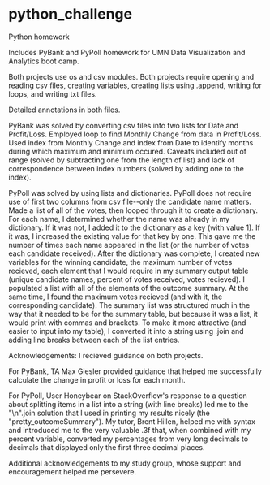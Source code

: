 # python_challenge
Python homework

Includes PyBank and PyPoll homework for UMN Data Visualization and Analytics boot camp. 

Both projects use os and csv modules. Both projects require opening and reading csv files, creating variables, creating lists using .append, writing for loops, and writing txt files.  

Detailed annotations in both files. 

PyBank was solved by converting csv files into two lists for Date and Profit/Loss. Employed loop to find Monthly Change from data in Profit/Loss. Used index from Monthly Change and index from Date to identify months during which maximum and minimum occured. Caveats included out of range (solved by subtracting one from the length of list) and lack of correspondence between index numbers (solved by adding one to the index). 

PyPoll was solved by using lists and dictionaries. PyPoll does not require use of first two columns from csv file--only the candidate name matters. Made a list of all of the votes, then looped through it to create a dictionary. For each name, I determined whether the name was already in my dictionary. If it was not, I added it to the dictionary as a key (with value 1). If it was, I increased the existing value for that key by one. This gave me the number of times each name appeared in the list (or the number of votes each candidate received). After the dictionary was complete, I created new variables for the winning candidate, the maximum number of votes recieved, each element that I would require in my summary output table (unique candidate names, percent of votes received, votes recieved). I populated a list with all of the elements of the outcome summary. At the same time, I found the maximum votes recieved (and with it, the corresponding candidate). The summary list was structured much in the way that it needed to be for the summary table, but because it was a list, it would print with commas and brackets. To make it more attractive (and easier to input into my table), I converted it into a string using .join and adding line breaks between each of the list entries.

Acknowledgements: I recieved guidance on both projects. 

For PyBank, TA Max Giesler provided guidance that helped me successfully calculate the change in profit or loss for each month. 

For PyPoll, User Honeybear on StackOverflow's response to a question about splitting items in a list into a string (with line breaks) led me to the "\n".join solution that I used in printing my results nicely (the "pretty_outcomeSummary"). My tutor, Brent Hillen, helped me with syntax and introduced me to the very valuable .3f that, when combined with my percent variable, converted my percentages from very long decimals to decimals that displayed only the first three decimal places. 

Additional acknowledgements to my study group, whose support and encouragement helped me persevere.
